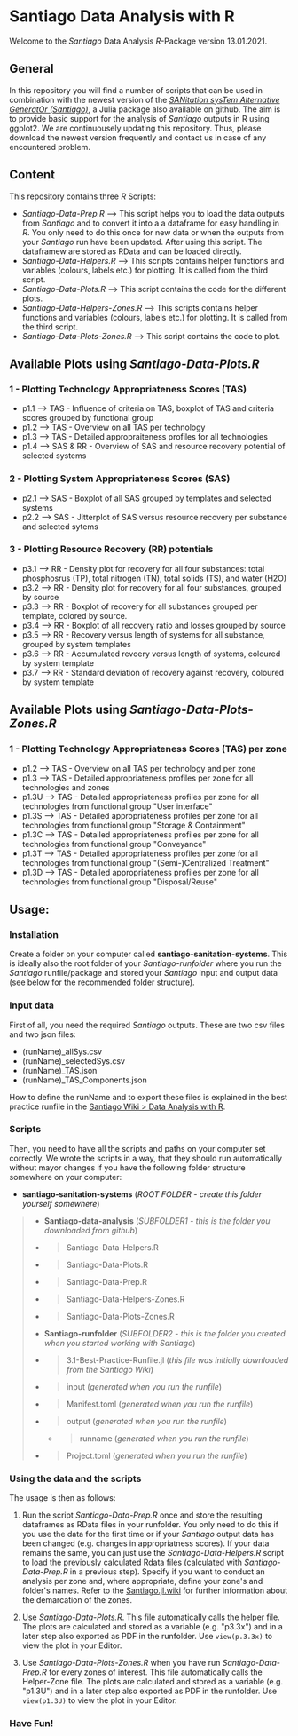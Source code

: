 # Santiago Data Analysis with R

Welcome to the _Santiago_ Data Analysis _R_-Package version 13.01.2021.

## General  
In this repository you will find a number of scripts that can be used in combination with the newest version of the [_SANitation sysTem Alternative GeneratOr (Santiago)_](https://github.com/santiago-sanitation-systems/Santiago.jl), a Julia package also available on github.
The aim is to provide basic support for the analysis of _Santiago_ outputs in R using ggplot2. 
We are continuousely updating this repository. Thus, please download the newest version frequently and contact us in case of any encountered problem.

## Content
This repository contains three _R_ Scripts:  
* _Santiago-Data-Prep.R_ --> This script helps you to load the data outputs from _Santiago_ and to convert it into a a dataframe for easy handling in _R_. You only need to do this once for new data or when the outputs from your _Santiago_ run have been updated. After using this script. The dataframew are stored as RData and can be loaded directly.
* _Santiago-Data-Helpers.R_ --> This scripts contains helper functions and variables (colours, labels etc.) for plotting. It is called from the third script.
* _Santiago-Data-Plots.R_ --> This script contains the code for the different plots.
* _Santiago-Data-Helpers-Zones.R_ --> This scripts contains helper functions and variables (colours, labels etc.) for plotting. It is called from the third script.
* _Santiago-Data-Plots-Zones.R_ --> This script contains the code to plot.

## Available Plots using _Santiago-Data-Plots.R_
### 1 - Plotting Technology Appropriateness Scores (TAS)
* p1.1 --> TAS - Influence of criteria on TAS, boxplot of TAS and criteria scores grouped by functional group
* p1.2 --> TAS - Overview on all TAS per technology
* p1.3 --> TAS - Detailed appropraiteness profiles for all technologies
* p1.4 --> SAS & RR - Overview of SAS and resource recovery potential of selected systems
### 2 - Plotting System Appropriateness Scores (SAS)
* p2.1 --> SAS - Boxplot of all SAS grouped by templates and selected systems
* p2.2 --> SAS - Jitterplot of SAS versus resource recovery per substance and selected sytems
### 3 - Plotting Resource Recovery (RR) potentials
* p3.1 --> RR - Density plot for recovery for all four substances: total phosphosrus (TP), total nitrogen (TN), total solids (TS), and water (H2O)
* p3.2 --> RR - Density plot for recovery for all four substances, grouped by source
* p3.3 --> RR - Boxplot of recovery for all substances grouped per template, colored by source.
* p3.4 --> RR - Boxplot of all recovery ratio and losses grouped by source 
* p3.5 --> RR - Recovery versus length of systems for all substance, grouped by system templates
* p3.6 --> RR - Accumulated revoery versus length of systems, coloured by system template
* p3.7 --> RR - Standard deviation of recovery against recovery, coloured by system template

## Available Plots using _Santiago-Data-Plots-Zones.R_
### 1 - Plotting Technology Appropriateness Scores (TAS) per zone
* p1.2 --> TAS - Overview on all TAS per technology and per zone
* p1.3 --> TAS - Detailed appropriateness profiles per zone for all technologies and zones
* p1.3U --> TAS - Detailed appropriateness profiles per zone for all technologies from functional group "User interface"
* p1.3S --> TAS - Detailed appropriateness profiles per zone for all technologies from functional group "Storage & Containment"
* p1.3C --> TAS - Detailed appropriateness profiles per zone for all technologies from functional group "Conveyance"
* p1.3T --> TAS - Detailed appropriateness profiles per zone for all technologies from functional group "(Semi-)Centralized Treatment"
* p1.3D --> TAS - Detailed appropriateness profiles per zone for all technologies from functional group "Disposal/Reuse"

## Usage:
### Installation
Create a folder on your computer called __santiago-sanitation-systems__. This is ideally also the root folder of your _Santiago-runfolder_ where you run the _Santiago_ runfile/package and stored your _Santiago_ input and output data (see below for the recommended folder structure).

### Input data
First of all, you need the required _Santiago_ outputs. These are two csv files and two json files:
* (runName)_allSys.csv
* (runName)_selectedSys.csv
* (runName)_TAS.json
* (runName)_TAS_Components.json

How to define the runName and to export these files is explained in the best practice runfile in the [Santiago Wiki > Data Analysis with R](https://github.com/santiago-sanitation-systems/Santiago.jl/wiki).

### Scripts
Then, you need to have all the scripts and paths on your computer set correctly. We wrote the scripts in a way, that they should run automatically without mayor changes if you have the following folder structure somewhere on your computer:
* __santiago-sanitation-systems__ (_ROOT FOLDER - create this folder yourself somewhere_)
 > * __Santiago-data-analysis__ (_SUBFOLDER1 - this is the folder you downloaded from github_)
   > * >Santiago-Data-Helpers.R
   > * >Santiago-Data-Plots.R
   > * >Santiago-Data-Prep.R
   > * >Santiago-Data-Helpers-Zones.R
   > * >Santiago-Data-Plots-Zones.R
 > * __Santiago-runfolder__ (_SUBFOLDER2 - this is the folder you created when you started working with Santiago_)
   > * >3.1-Best-Practice-Runfile.jl (_this file was initially downloaded from the Santiago Wiki_)
   > * >input (_generated when you run the runfile_)
   > * >Manifest.toml (_generated when you run the runfile_)
   > * >output (_generated when you run the runfile_)
   >   * >runname (_generated when you run the runfile_)
   > * >Project.toml (_generated when you run the runfile_)

### Using the data and the scripts
The usage is then as follows:

1) Run the script _Santiago-Data-Prep.R_ once and store the resulting dataframes as RData files in your runfolder. You only need to do this if you use the data for the first time or if your _Santiago_ output data has been changed (e.g. changes in appropriatness scores). If your data remains the same, you can just use the _Santiago-Data-Helpers.R_ script to load the previously calculated Rdata files (calculated with _Santiago-Data-Prep.R_ in a previous step). Specify if you want to conduct an analysis per zone and, where appropriate, define your zone's and folder's names. Refer to the [Santiago.jl.wiki](https://github.com/santiago-sanitation-systems/Santiago.jl/wiki) for further information about the demarcation of the zones.

2) Use _Santiago-Data-Plots.R_. This file automatically calls the helper file.  The plots are calculated and stored as a variable (e.g. "p3.3x") and in a later step also exported as PDF in the runfolder. Use `view(p.3.3x)` to view the plot in your Editor. 

3) Use _Santiago-Data-Plots-Zones.R_ when you have run _Santiago-Data-Prep.R_ for every zones of interest. This file automatically calls the Helper-Zone file.  The plots are calculated and stored as a variable (e.g. "p1.3U") and in a later step also exported as PDF in the runfolder. Use `view(p1.3U)` to view the plot in your Editor. 


### Have Fun!
